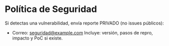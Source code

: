 # Política de Seguridad
Si detectas una vulnerabilidad, envía reporte PRIVADO (no issues públicos):
- Correo: seguridad@example.com
Incluye: versión, pasos de repro, impacto y PoC si existe.